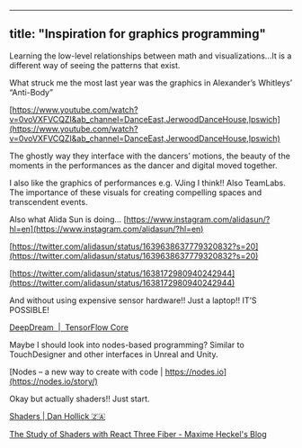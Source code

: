 
---
title: "Inspiration for graphics programming"
---

Learning the low-level relationships between math and visualizations...It is a different way of seeing the patterns that exist.

What struck me the most last year was the graphics in Alexander’s Whitleys’ “Anti-Body”

[https://www.youtube.com/watch?v=0voVXFVCQZI&ab_channel=DanceEast,JerwoodDanceHouse,Ipswich](https://www.youtube.com/watch?v=0voVXFVCQZI&ab_channel=DanceEast,JerwoodDanceHouse,Ipswich)


The ghostly way they interface with the dancers’ motions, the beauty of the moments in the performances as the dancer and digital moved together.

I also like the graphics of performances e.g. VJing I think!! Also TeamLabs. The importance of these visuals for creating compelling spaces and transcendent events.
  

Also what Alida Sun is doing… [https://www.instagram.com/alidasun/?hl=en](https://www.instagram.com/alidasun/?hl=en)
  
[https://twitter.com/alidasun/status/1639638637779320832?s=20](https://twitter.com/alidasun/status/1639638637779320832?s=20)
  
[https://twitter.com/alidasun/status/1638172980940242944](https://twitter.com/alidasun/status/1638172980940242944)


And without using expensive sensor hardware!! Just a laptop!! IT’S POSSIBLE!
  

[DeepDream  |  TensorFlow Core](https://www.tensorflow.org/tutorials/generative/deepdream)


Maybe I should look into nodes-based programming? Similar to TouchDesigner and other interfaces in Unreal and Unity.

[Nodes – a new way to create with code | https://nodes.io](https://nodes.io/story/)


Okay but actually shaders!! Just start.

[Shaders | Dan Hollick 🇿🇦](https://t.co/nSJsBnSzDM)

[The Study of Shaders with React Three Fiber - Maxime Heckel's Blog](https://blog.maximeheckel.com/posts/the-study-of-shaders-with-react-three-fiber/)